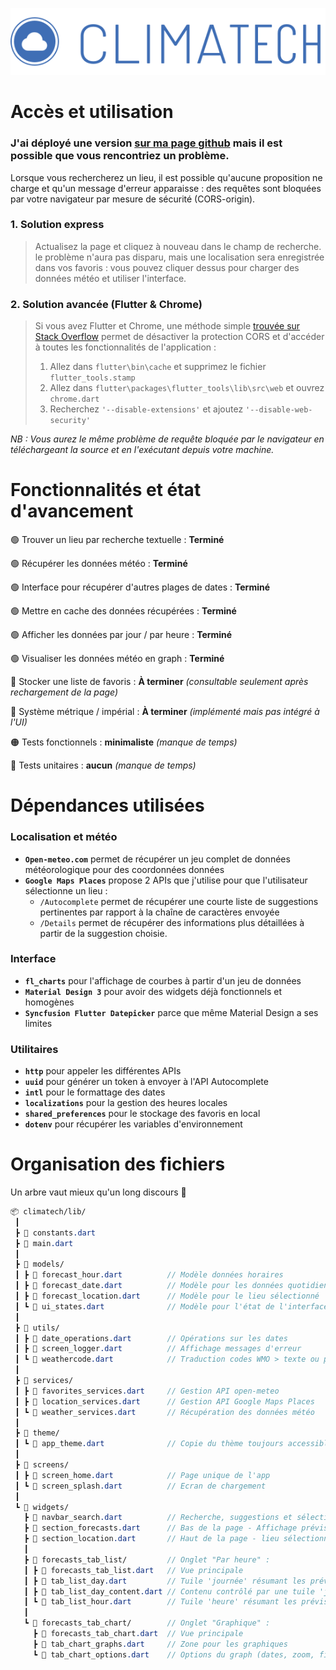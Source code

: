 


![image](assets/logo-blue.svg)

# Accès et utilisation 

### J'ai déployé une version [sur ma page github](https://aurelien-clement.github.io/) mais il est possible que vous rencontriez un problème.
Lorsque vous rechercherez un lieu, il est possible qu'aucune proposition ne charge et qu'un message d'erreur apparaisse : des requêtes sont bloquées par votre navigateur par mesure de sécurité (CORS-origin).



### 1. Solution express

> Actualisez la page et cliquez à nouveau dans le champ de recherche. le problème n'aura pas disparu, mais une localisation sera enregistrée dans vos favoris : vous pouvez cliquer dessus pour charger des données météo et utiliser l'interface.

### 2. Solution avancée (Flutter & Chrome)

> Si vous avez Flutter et Chrome, une méthode simple [trouvée sur Stack Overflow](https://stackoverflow.com/questions/65630743/how-to-solve-flutter-web-api-cors-error-only-with-dart-code) permet de désactiver la protection CORS et d'accéder à toutes les fonctionnalités de l'application :
> 1. Allez dans `flutter\bin\cache` et supprimez le fichier `flutter_tools.stamp`
> 2. Allez dans `flutter\packages\flutter_tools\lib\src\web` et ouvrez `chrome.dart`
> 3. Recherchez  `'--disable-extensions'` et ajoutez `'--disable-web-security'`

_NB : Vous aurez le même problème de requête bloquée par le navigateur en téléchargeant la source et en l'exécutant depuis votre machine._


# Fonctionnalités et état  d'avancement

🟢 Trouver un lieu par recherche textuelle : **Terminé**

🟢 Récupérer les données météo : **Terminé**

🟢 Interface pour récupérer d'autres plages de dates : **Terminé**

🟢 Mettre en cache des données récupérées : **Terminé**

🟢 Afficher les données par jour / par heure : **Terminé**

🟢 Visualiser les données météo en graph :  **Terminé**

🔵 Stocker une liste de favoris : **À terminer** _(consultable seulement après rechargement de la page)_

🔵 Système métrique / impérial : **À terminer** _(implémenté mais pas intégré à l'UI)_

🟠 Tests fonctionnels : **minimaliste** _(manque de temps)_

🔴 Tests unitaires : **aucun** _(manque de temps)_

# Dépendances utilisées

### Localisation et météo

- **`Open-meteo.com`** permet de récupérer un jeu complet de données météorologique pour des coordonnées données
- **`Google Maps Places`** propose 2 APIs que j'utilise pour que l'utilisateur sélectionne un lieu : 
  - `/Autocomplete` permet de récupérer une courte liste de suggestions pertinentes par rapport à la chaîne de caractères envoyée
  - `/Details` permet de récupérer des informations plus détaillées à partir de la suggestion choisie.

### Interface

- **`fl_charts`** pour l'affichage de courbes à partir d'un jeu de données
- **`Material Design 3`** pour avoir des widgets déjà fonctionnels et homogènes
- **`Syncfusion Flutter Datepicker`** parce que même Material Design a ses limites

### Utilitaires
- **`http`** pour appeler les différentes APIs
- **`uuid`** pour générer un token à envoyer à l'API Autocomplete
- **`intl`** pour le formattage des dates
- **`localizations`** pour la gestion des heures locales
- **`shared_preferences`** pour le stockage des favoris en local
- **`dotenv`** pour récupérer les variables d'environnement


# Organisation des fichiers
Un arbre vaut mieux qu'un long discours  🌱


```scss
📦 climatech/lib/
 ┃
 ┣ 📄 constants.dart
 ┣ 📄 main.dart
 ┃
 ┣ 📂 models/
 ┃ ┣ 📄 forecast_hour.dart          // Modèle données horaires
 ┃ ┣ 📄 forecast_date.dart          // Modèle pour les données quotidiennes
 ┃ ┣ 📄 forecast_location.dart      // Modèle pour le lieu sélectionné
 ┃ ┗ 📄 ui_states.dart              // Modèle pour l'état de l'interface
 ┃
 ┣ 📂 utils/
 ┃ ┣ 📄 date_operations.dart        // Opérations sur les dates
 ┃ ┣ 📄 screen_logger.dart          // Affichage messages d'erreur
 ┃ ┗ 📄 weathercode.dart            // Traduction codes WMO > texte ou picto
 ┃
 ┣ 📂 services/
 ┃ ┣ 📄 favorites_services.dart     // Gestion API open-meteo
 ┃ ┣ 📄 location_services.dart      // Gestion API Google Maps Places
 ┃ ┗ 📄 weather_services.dart       // Récupération des données météo
 ┃
 ┣ 📂 theme/
 ┃ ┗ 📄 app_theme.dart              // Copie du thème toujours accessible
 ┃
 ┣ 📂 screens/
 ┃ ┣ 📄 screen_home.dart            // Page unique de l'app
 ┃ ┗ 📄 screen_splash.dart          // Ecran de chargement
 ┃
 ┗ 📂 widgets/
   ┣ 📄 navbar_search.dart          // Recherche, suggestions et sélection
   ┣ 📄 section_forecasts.dart      // Bas de la page - Affichage prévisions
   ┣ 📄 section_location.dart       // Haut de la page - lieu sélectionné
   ┃
   ┣ 📂 forecasts_tab_list/         // Onglet "Par heure" :
   ┃ ┣ 📄 forecasts_tab_list.dart   // Vue principale
   ┃ ┣ 📄 tab_list_day.dart         // Tuile 'journée' résumant les prévisions
   ┃ ┣ 📄 tab_list_day_content.dart // Contenu contrôlé par une tuile 'journée'
   ┃ ┗ 📄 tab_list_hour.dart        // Tuile 'heure' résumant les prévisions
   ┃
   ┗ 📂 forecasts_tab_chart/        // Onglet "Graphique" :
     ┣ 📄 forecasts_tab_chart.dart  // Vue principale
     ┣ 📄 tab_chart_graphs.dart     // Zone pour les graphiques
     ┗ 📄 tab_chart_options.dart    // Options du graph (dates, zoom, filtres)

 ```